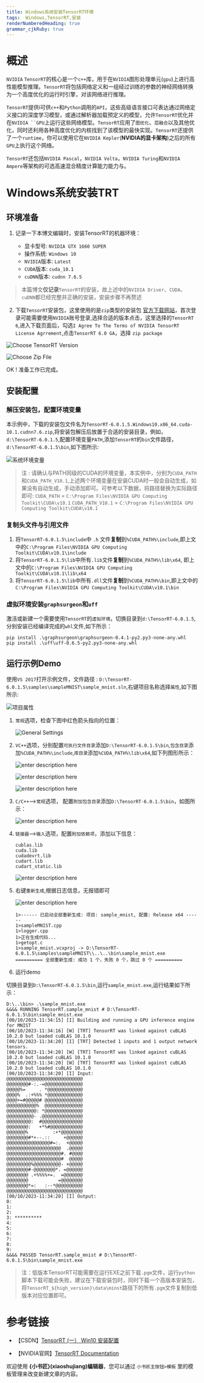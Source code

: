 ```yaml
---
title: Windows系统安装TensorRT环境
tags:  Windows,TensorRT,安装
renderNumberedHeading: true
grammar_cjkRuby: true
---
```


# 概述

`NVIDIA` `TensorRT`的核心是一个`c++`库，用于在`NVIDIA`图形处理单元(`gpu`)上进行高性能模型推理。`TensorRT`将包括网络定义和一组经过训练的参数的神经网络转换为一个高度优化的运行时引擎，对该网络进行推理。

`TensorRT`提供i可供`c++`和`Python`调用的`API`，这些高级语言接口可表达通过网络定义接口的深度学习模型，或通过解析器加载预定义的模型，允许`TensorRT`优化并在`NVIDIA ``GPU`上运行这些网络模型。`TensorRT`应用了`图优化`、`层融合`以及其他优化，同时还利用各种高度优化的内核找到了该模型的最快实现。`TensorRT`还提供了一个`runtime`，你可以使用它在`NVIDIA Kepler`(**NVIDIA的显卡架构**)之后的所有`GPU`上执行这个网络。

`TensorRT`还包括`NVIDIA Pascal`，`NVIDIA Volta`，`NVIDIA Turing`和`NVIDIA Ampere`等架构的可选高速混合精度计算能力能力与。


# Windows系统安装TRT
## 环境准备
1. 记录一下本博文编辑时，安装TensorRT的机器环境：

	- 显卡型号: `NVIDIA GTX 1660 SUPER`
	- 操作系统: `Windows 10`
	- `NVIDIA`版本: `Latest`
	- `CUDA`版本: `cuda_10.1`
	- `cuDNN`版本: `cudnn 7.6.5`

> 本篇博文**仅记录**`TensorRT`的安装，故上述中的`NVIDIA Driver`、`CUDA`、`cuDNN`都已经完整并正确的安装，安装步骤不再赘述

2. 下载`TensorRT`安装包，这里使用的是`zip`类型的安装包
	[官方下载网站](https://developer.nvidia.com/nvidia-tensorrt-download)，首次登录可能需要使用`NVIDIA`账号登录,选择合适的版本点击，这里选择的`TensorRT 6`,进入下载页面后，勾选`I Agree To The Terms of NVIDIA TensorRT License Agrrement`,点击`TensorRT 6.0 GA`，选择 `zip package`
	
![Choose TensorRT Version](./images/1673265524061.png)
	

![Choose Zip File](./images/1673265672324.png)
	
OK ! 准备工作已完成。

## 安装配置

### 解压安装包，配置环境变量
本示例中，下载的安装包文件名为`TensorRT-6.0.1.5.Windows10.x86_64.cuda-10.1.cudnn7.6.zip`,将安装包解压后放置于合适的安装目录，例如，`d:\TensorRT-6.0.1.5`,配置环境变量`PATH`,添加`TensorRT`的`bin`文件路径，`d:\TensorRT-6.0.1.5\bin`,如下图所示:

![系统环境变量](./images/1673266073280.png)

> 注 :  请确认与PATH同级的CUDA的环境变量，本实例中，分别为`CUDA_PATH`和`CUDA_PATH_V10.1`,上述两个环境变量在安装CUDA时一般会自动生成，如果没有自动生成，手动添加即可。可参考以下数据，将路径替换为实际路径即可: 
> `CUDA_PATH` = `C:\Program Files\NVIDIA GPU Computing Toolkit\CUDA\v10.1`
> `CUDA_PATH_V10.1` = `C:\Program Files\NVIDIA GPU Computing Toolkit\CUDA\v10.1`

### 复制头文件与引用文件

1. 将`TensorRT-6.0.1.5\include`中 `.h` 文件**复制**到`%CUDA_PATH%\include`,即上文中的`C:\Program Files\NVIDIA GPU Computing Toolkit\CUDA\v10.1\include`
2. 将`TensorRT-6.0.1.5\lib`中所有`.lib`文件**复制**到`%CUDA_PATH%\lib\x64`, 即上文中的`C:\Program Files\NVIDIA GPU Computing Toolkit\CUDA\v10.1\lib\x64`
3. 将`TensorRT-6.0.1.5\lib`中所有`.dll`文件**复制**到`%CUDA_PATH%\bin`,即上文中的 `C:\Program Files\NVIDIA GPU Computing
Toolkit\CUDA\v10.1\bin`

### 虚拟环境安装`graphsurgeon`和`uff`
激活或新建一个需要使用`TensorRT`的`虚拟环境`，切换目录到`d:\TensorRT-6.0.1.5`,分别安装已经编译完成的`whl`文件,如下所示：
```
pip install .\graphsurgeon\graphsurgeon-0.4.1-py2.py3-none-any.whl
pip install .\uff\uff-0.6.5-py2.py3-none-any.whl
```

## 运行示例Demo

使用`VS 2017`打开示例文件，文件路径 : `D:\TensorRT-6.0.1.5\samples\sampleMNIST\sample_mnist.sln`,右键项目名称选择`属性`,如下图所示:

![项目属性](./images/1673267557975.png)

1. `常规`选项，检查下图中红色箭头指向的位置：

	![General Settings](./images/1673322602687.png)

2. `VC++`选项，分别配置`可执行文件目录`添加`D:\TensorRT-6.0.1.5\bin`,`包含目录`添加`%CUDA_PATH%\include`,`库目录`添加`%CUDA_PATH%\lib\x64`,如下列图形所示：

	![enter description here](./images/1673322720294.png)

	![enter description here](./images/1673322959647.png)

	![enter description here](./images/1673322941625.png)
3. `C/C++`-->`常规`选项， 配置`附加包含目录`添加`D:\TensorRT-6.0.1.5\bin`，如图所示：

	![enter description here](./images/1673323072562.png)

4. `链接器`-->`输入`选项，配置`附加依赖项`，添加以下信息：

	```
	cublas.lib
	cuda.lib
	cudadevrt.lib
	cudart.lib
	cudart_static.lib
	```

	![enter description here](./images/1673323461646.png)
5. 右键`重新生成`,根据日志信息，无报错即可

	![enter description here](./images/1673323665914.png)
	```
	1>------ 已启动全部重新生成: 项目: sample_mnist, 配置: Release x64 ------
	1>sampleMNIST.cpp
	1>logger.cpp
	1>正在生成代码...
	1>getopt.c
	1>sample_mnist.vcxproj -> D:\TensorRT-6.0.1.5\samples\sampleMNIST\\..\..\bin\sample_mnist.exe
	========== 全部重新生成: 成功 1 个，失败 0 个，跳过 0 个 ==========
	```

6. 运行demo

切换目录到`D:\TensorRT-6.0.1.5\bin`,运行`sample_mnist.exe`,运行结果如下所示：
```
D:\..\bin> .\sample_mnist.exe
&&&& RUNNING TensorRT.sample_mnist # D:\TensorRT-6.0.1.5\bin\sample_mnist.exe
[00/10/2023-11:34:15] [I] Building and running a GPU inference engine for MNIST
[00/10/2023-11:34:16] [W] [TRT] TensorRT was linked against cuBLAS 10.2.0 but loaded cuBLAS 10.1.0
[00/10/2023-11:34:20] [I] [TRT] Detected 1 inputs and 1 output network tensors.
[00/10/2023-11:34:20] [W] [TRT] TensorRT was linked against cuBLAS 10.2.0 but loaded cuBLAS 10.1.0
[00/10/2023-11:34:20] [W] [TRT] TensorRT was linked against cuBLAS 10.2.0 but loaded cuBLAS 10.1.0
[00/10/2023-11:34:20] [I] Input:
@@@@@@@@@@@@@@@@@@@@@@@@@@@@
@@@@@@@@#-:.-=@@@@@@@@@@@@@@
@@@@@%=     . *@@@@@@@@@@@@@
@@@@%  .:+%%% *@@@@@@@@@@@@@
@@@@+=#@@@@@# @@@@@@@@@@@@@@
@@@@@@@@@@@%  @@@@@@@@@@@@@@
@@@@@@@@@@@: *@@@@@@@@@@@@@@
@@@@@@@@@@- .@@@@@@@@@@@@@@@
@@@@@@@@@:  #@@@@@@@@@@@@@@@
@@@@@@@@:   +*%#@@@@@@@@@@@@
@@@@@@@%         :+*@@@@@@@@
@@@@@@@@#*+--.::     +@@@@@@
@@@@@@@@@@@@@@@@#=:.  +@@@@@
@@@@@@@@@@@@@@@@@@@@  .@@@@@
@@@@@@@@@@@@@@@@@@@@#. #@@@@
@@@@@@@@@@@@@@@@@@@@#  @@@@@
@@@@@@@@@%@@@@@@@@@@- +@@@@@
@@@@@@@@#-@@@@@@@@*. =@@@@@@
@@@@@@@@ .+%%%%+=.  =@@@@@@@
@@@@@@@@           =@@@@@@@@
@@@@@@@@*=:   :--*@@@@@@@@@@
@@@@@@@@@@@@@@@@@@@@@@@@@@@@
[00/10/2023-11:34:20] [I] Output:
0:
1:
2:
3: **********
4:
5:
6:
7:
8:
9:
&&&& PASSED TensorRT.sample_mnist # D:\TensorRT-6.0.1.5\bin\sample_mnist.exe
```
> 注：低版本TensorRT可能需要在运行EXE之前下载`.pgm`文件，运行`python`脚本下载可能会失败，建议在下载安装包时，同时下载一个高版本安装包，将`TensorRT_${high_version}\data\minst`路径下的所有`.pgm`文件复制到低版本对应位置即可。


# 参考链接

- 【CSDN】[TensorRT (一） Win10 安装配置](https://blog.csdn.net/qq_19707521/article/details/104986296)

- 【NVIDIA官网】[TensorRT Documentation](https://docs.nvidia.com/deeplearning/tensorrt/install-guide/index.html)


欢迎使用 **{小书匠}(xiaoshujiang)编辑器**，您可以通过 `小书匠主按钮>模板` 里的模板管理来改变新建文章的内容。